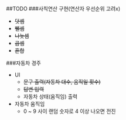 ##TODO
###사칙연산 구현(연산자 우선순위 고려x)
- ~~덧셈~~
- ~~뺄셈~~
- ~~나눗셈~~
- ~~곱셈~~
- ~~혼합~~

###자동차 경주
- UI
    - ~~문구 출력(자동차 대수, 움직일 횟수)~~
    - ~~답변 입력~~
    - 자동차 상태(움직임) 출력
- 자동차 움직임
    - 0 ~ 9 사이 랜덤 숫자로 4 이상 나오면 전진 
    